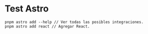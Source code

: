 # Test Astro

~~~
pnpm astro add --help // Ver todas las posibles integraciones.
pnpm astro add react // Agregar React.
~~~
